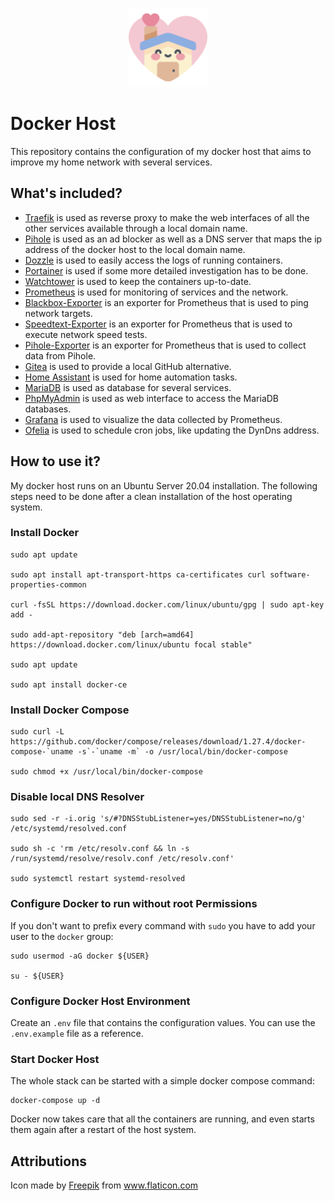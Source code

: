 <p align="center">
    <img width="25%" src="./logo.svg">
</p>

# Docker Host

This repository contains the configuration of my docker host that aims to improve my home network with several services.

## What's included?

- [Traefik](https://hub.docker.com/_/traefik) is used as reverse proxy to make the web interfaces of all the other services available through a local domain name.
- [Pihole](https://hub.docker.com/r/pihole/pihole) is used as an ad blocker as well as a DNS server that maps the ip address of the docker host to the local domain name.
- [Dozzle](https://hub.docker.com/r/amir20/dozzle) is used to easily access the logs of running containers.
- [Portainer](https://hub.docker.com/r/portainer/portainer-ce) is used if some more detailed investigation has to be done.
- [Watchtower](https://hub.docker.com/r/containrrr/watchtower) is used to keep the containers up-to-date.
- [Prometheus](https://hub.docker.com/r/prom/prometheus) is used for monitoring of services and the network.
- [Blackbox-Exporter](https://hub.docker.com/r/prom/blackbox-exporter) is an exporter for Prometheus that is used to ping network targets.
- [Speedtext-Exporter](https://hub.docker.com/r/raeffs/speedtest-exporter) is an exporter for Prometheus that is used to execute network speed tests.
- [Pihole-Exporter](https://hub.docker.com/r/ekofr/pihole-exporter) is an exporter for Prometheus that is used to collect data from Pihole.
- [Gitea](https://hub.docker.com/r/gitea/gitea) is used to provide a local GitHub alternative.
- [Home Assistant](https://hub.docker.com/r/homeassistant/home-assistant) is used for home automation tasks.
- [MariaDB](https://hub.docker.com/_/mariadb) is used as database for several services.
- [PhpMyAdmin](https://hub.docker.com/_/phpmyadmin) is used as web interface to access the MariaDB databases.
- [Grafana](https://hub.docker.com/r/grafana/grafana) is used to visualize the data collected by Prometheus.
- [Ofelia](https://hub.docker.com/r/mcuadros/ofelia) is used to schedule cron jobs, like updating the DynDns address.

## How to use it?

My docker host runs on an Ubuntu Server 20.04 installation. The following steps need to be done after a clean installation of the host operating system.

### Install Docker

```
sudo apt update

sudo apt install apt-transport-https ca-certificates curl software-properties-common

curl -fsSL https://download.docker.com/linux/ubuntu/gpg | sudo apt-key add -

sudo add-apt-repository "deb [arch=amd64] https://download.docker.com/linux/ubuntu focal stable"

sudo apt update

sudo apt install docker-ce
```

### Install Docker Compose

```
sudo curl -L https://github.com/docker/compose/releases/download/1.27.4/docker-compose-`uname -s`-`uname -m` -o /usr/local/bin/docker-compose

sudo chmod +x /usr/local/bin/docker-compose
```

### Disable local DNS Resolver

```
sudo sed -r -i.orig 's/#?DNSStubListener=yes/DNSStubListener=no/g' /etc/systemd/resolved.conf

sudo sh -c 'rm /etc/resolv.conf && ln -s /run/systemd/resolve/resolv.conf /etc/resolv.conf'

sudo systemctl restart systemd-resolved
```

### Configure Docker to run without root Permissions

If you don't want to prefix every command with `sudo` you have to add your user to the `docker` group:

```
sudo usermod -aG docker ${USER}

su - ${USER}
```

### Configure Docker Host Environment

Create an `.env` file that contains the configuration values. You can use the `.env.example` file as a reference.

### Start Docker Host

The whole stack can be started with a simple docker compose command:

```
docker-compose up -d
```

Docker now takes care that all the containers are running, and even starts them again after a restart of the host system.

## Attributions

Icon made by <a href="http://www.freepik.com/" title="Freepik">Freepik</a> from <a href="https://www.flaticon.com/" title="Flaticon">www.flaticon.com</a>
